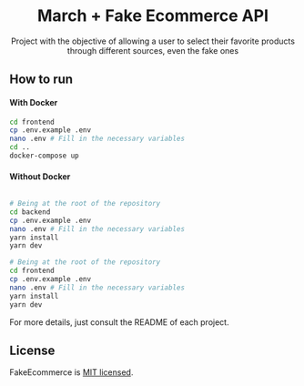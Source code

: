 
<h1 align="center">March + Fake Ecommerce API</h1>
<p align="center">Project with the objective of allowing a user to select their favorite products through different sources, even the fake ones</p>

## How to run

#### With Docker
```bash
cd frontend
cp .env.example .env
nano .env # Fill in the necessary variables
cd ..
docker-compose up
```


#### Without Docker
```bash

# Being at the root of the repository
cd backend
cp .env.example .env
nano .env # Fill in the necessary variables
yarn install
yarn dev

# Being at the root of the repository
cd frontend
cp .env.example .env
nano .env # Fill in the necessary variables
yarn install
yarn dev

```

<p>For more details, just consult the README of each project.</p>


## License

FakeEcommerce is [MIT licensed](LICENSE).